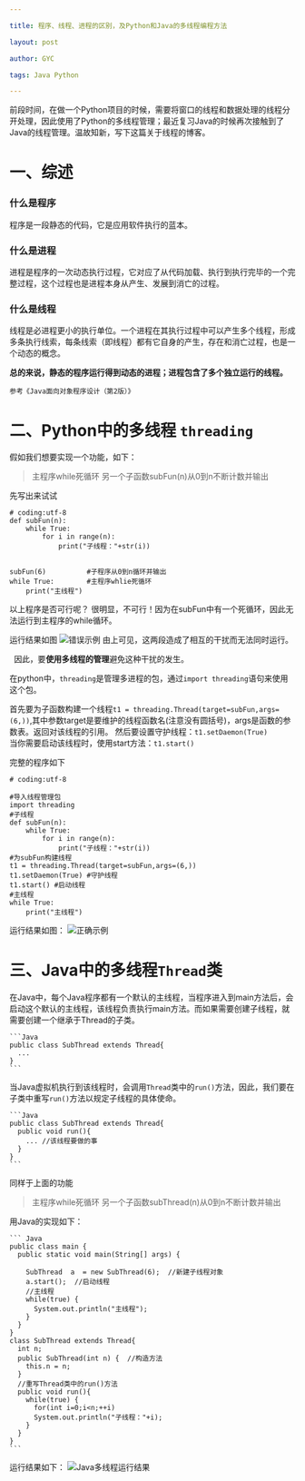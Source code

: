 ```yaml
---

title: 程序、线程、进程的区别，及Python和Java的多线程编程方法

layout: post

author: GYC

tags: Java Python 

---
```


前段时间，在做一个Python项目的时候，需要将窗口的线程和数据处理的线程分开处理，因此使用了Python的多线程管理；最近复习Java的时候再次接触到了Java的线程管理。温故知新，写下这篇关于线程的博客。

# 一、综述

### 什么是程序
程序是一段静态的代码，它是应用软件执行的蓝本。

### 什么是进程
进程是程序的一次动态执行过程，它对应了从代码加载、执行到执行完毕的一个完整过程，这个过程也是进程本身从产生、发展到消亡的过程。

### 什么是线程
线程是必进程更小的执行单位。一个进程在其执行过程中可以产生多个线程，形成多条执行线索，每条线索（即线程）都有它自身的产生，存在和消亡过程，也是一个动态的概念。

**总的来说，静态的程序运行得到动态的进程；进程包含了多个独立运行的线程。**

`参考《Java面向对象程序设计（第2版）》`

# 二、Python中的多线程 `threading`
假如我们想要实现一个功能，如下：

> 主程序while死循环
> 另一个子函数subFun(n)从0到n不断计数并输出

先写出来试试
```
# coding:utf-8
def subFun(n):
    while True:
        for i in range(n):
            print("子线程："+str(i))


subFun(6)          #子程序从0到n循环并输出
while True:        #主程序whlie死循环
    print("主线程")
```
以上程序是否可行呢？
很明显，不可行！因为在subFun中有一个死循环，因此无法运行到主程序的while循环。

运行结果如图
![错误示例](https://img-blog.csdn.net/201807022139367?watermark/2/text/aHR0cHM6Ly9ibG9nLmNzZG4ubmV0L3FxXzE5Nzk5NzY1/font/5a6L5L2T/fontsize/400/fill/I0JBQkFCMA==/dissolve/70)
由上可见，这两段造成了相互的干扰而无法同时运行。

&nbsp;
因此，要**使用多线程的管理**避免这种干扰的发生。

在python中，`threading`是管理多进程的包，通过`import threading`语句来使用这个包。

首先要为子函数构建一个线程`t1 = threading.Thread(target=subFun,args=(6,))`,其中参数target是要维护的线程函数名(注意没有圆括号)，args是函数的参数表。返回对该线程的引用。
然后要设置守护线程：`t1.setDaemon(True)`    
当你需要启动该线程时，使用start方法：`t1.start()`

完整的程序如下

```
# coding:utf-8

#导入线程管理包
import threading
#子线程
def subFun(n):
    while True:
        for i in range(n):
            print("子线程："+str(i))
#为subFun构建线程
t1 = threading.Thread(target=subFun,args=(6,))  
t1.setDaemon(True) #守护线程
t1.start() #启动线程
#主线程
while True:
    print("主线程")
```
运行结果如图：
![正确示例](https://img-blog.csdn.net/20180702215600173?watermark/2/text/aHR0cHM6Ly9ibG9nLmNzZG4ubmV0L3FxXzE5Nzk5NzY1/font/5a6L5L2T/fontsize/400/fill/I0JBQkFCMA==/dissolve/70)

# 三、Java中的多线程`Thread`类
在Java中，每个Java程序都有一个默认的主线程，当程序进入到main方法后，会启动这个默认的主线程，该线程负责执行main方法。而如果需要创建子线程，就需要创建一个继承于Thread的子类。

    ```Java
    public class SubThread extends Thread{
      ...
    }
    ```
当Java虚拟机执行到该线程时，会调用`Thread`类中的`run()`方法，因此，我们要在子类中重写`run()`方法以规定子线程的具体使命。

    ```Java
    public class SubThread extends Thread{
      public void run(){
        ... //该线程要做的事
      }
    }
    ```
同样于上面的功能

> 主程序while死循环
> 另一个子函数subThread(n)从0到n不断计数并输出

用Java的实现如下：

    ``` Java
    public class main {
      public static void main(String[] args) {	
        
        SubThread  a  = new SubThread(6);  //新建子线程对象
        a.start();  //启动线程	
        //主线程
        while(true) {
          System.out.println("主线程");
        }
      }
    }
    class SubThread extends Thread{
      int n;
      public SubThread(int n) {  //构造方法
        this.n = n;
      }
      //重写Thread类中的run()方法
      public void run(){
        while(true) {
          for(int i=0;i<n;++i)
          System.out.println("子线程："+i);	
        }
      }
    }
    ```
运行结果如下：
![Java多线程运行结果](https://img-blog.csdn.net/20180704112501431?watermark/2/text/aHR0cHM6Ly9ibG9nLmNzZG4ubmV0L3FxXzE5Nzk5NzY1/font/5a6L5L2T/fontsize/400/fill/I0JBQkFCMA==/dissolve/70)

